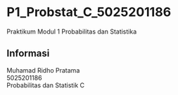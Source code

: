# P1_Probstat_C_5025201186

Praktikum Modul 1 Probabilitas dan Statistika

## Informasi

Muhamad Ridho Pratama<br>
5025201186<br>
Probabilitas dan Statistik C
